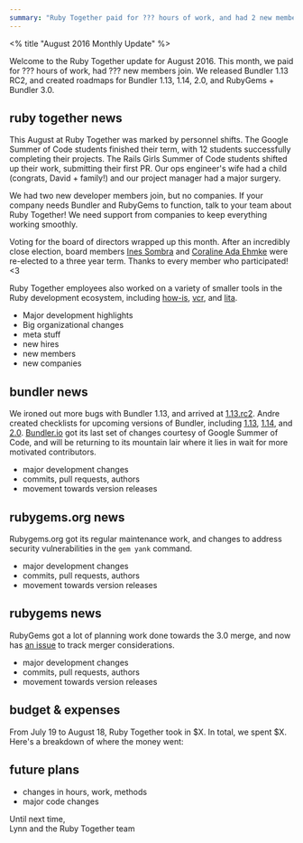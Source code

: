 ```yaml
---
summary: "Ruby Together paid for ??? hours of work, and had 2 new members join. This month we released Bundler 1.13.rc2, and created detailed roadmaps for Bundler 1.13, 1.14, 2.0 and the merged RubyGems + Bundler 3.0"
---
```


<% title "August 2016 Monthly Update" %>

Welcome to the Ruby Together update for August 2016. This month, we paid for ??? hours of work, had ??? new members join. We released Bundler 1.13 RC2, and created roadmaps for Bundler 1.13, 1.14, 2.0, and RubyGems + Bundler 3.0.

## ruby together news

This August at Ruby Together was marked by personnel shifts. The Google Summer of Code students finished their term, with 12 students successfully completing their projects. The Rails Girls Summer of Code students shifted up their work, submitting their first PR. Our ops engineer's wife had a child (congrats, David + family!) and our project manager had a major surgery.

We had two new developer members join, but no companies. If your company needs Bundler and RubyGems to function, talk to your team about Ruby Together! We need support from companies to keep everything working smoothly.

Voting for the board of directors wrapped up this month. After an incredibly close election, board members [Ines Sombra](http://twitter.com/randommood) and [Coraline Ada Ehmke](http://twitter.com/coralineada) were re-elected to a three year term. Thanks to every member who participated! <3

Ruby Together employees also worked on a variety of smaller tools in the Ruby development ecosystem, including [how-is](https://github.com/how-is/how_is), [vcr](https://github.com/vcr/vcr), and [lita](https://github.com/indirect/lita-tweet).

* Major development highlights
* Big organizational changes
* meta stuff
* new hires
* new members
* new companies

## bundler news

We ironed out more bugs with Bundler 1.13, and arrived at [1.13.rc2](https://github.com/bundler/bundler/blob/master/CHANGELOG.md#1130rc2-2016-08-21). Andre created checklists for upcoming versions of Bundler, including [1.13](https://github.com/bundler/bundler/issues/4852), [1.14](https://github.com/bundler/bundler/issues/4853), and [2.0](https://github.com/bundler/bundler/issues/4856). [Bundler.io](https://bundler.io) got its last set of changes courtesy of Google Summer of Code, and will be returning to its mountain lair where it lies in wait for more motivated contributors.

* major development changes
* commits, pull requests, authors
* movement towards version releases

## rubygems.org news

Rubygems.org got its regular maintenance work, and changes to address security vulnerabilities in the `gem yank` command.

* major development changes
* commits, pull requests, authors
* movement towards version releases

## rubygems news

RubyGems got a lot of planning work done towards the 3.0 merge, and now has [an issue](https://github.com/rubygems/rubygems/issues/1681) to track merger considerations.

* major development changes
* commits, pull requests, authors
* movement towards version releases

## budget & expenses

From July 19 to August 18, Ruby Together took in $X. In total, we spent $X. Here's a breakdown of where the money went:

## future plans

* changes in hours, work, methods
* major code changes

Until next time,<br>
Lynn and the Ruby Together team
